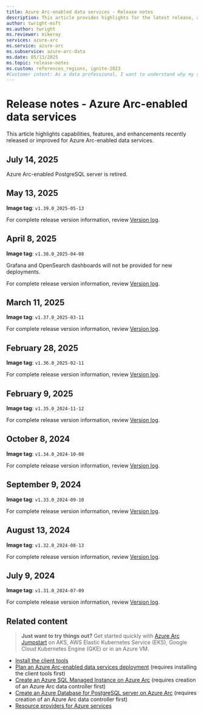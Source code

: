 ```yaml
---
title: Azure Arc-enabled data services - Release notes
description: This article provides highlights for the latest release, and a history of features introduced in previous releases.
author: twright-msft
ms.author: twright
ms.reviewer: mikeray
services: azure-arc
ms.service: azure-arc
ms.subservice: azure-arc-data
ms.date: 05/13/2025
ms.topic: release-notes
ms.custom: references_regions, ignite-2023
#Customer intent: As a data professional, I want to understand why my solutions would benefit from running with Azure Arc-enabled data services so that I can leverage the capability of the feature.
---
```


# Release notes - Azure Arc-enabled data services

This article highlights capabilities, features, and enhancements recently released or improved for Azure Arc-enabled data services.

## July 14, 2025

Azure Arc-enabled PostgreSQL server is retired.

## May 13, 2025

**Image tag**: `v1.39.0_2025-05-13`

For complete release version information, review [Version log](version-log.md#may-13-2025).

## April 8, 2025

**Image tag**: `v1.38.0_2025-04-08`

Grafana and OpenSearch dashboards will not be provided for new deployments.

For complete release version information, review [Version log](version-log.md#april-8-2025).

## March 11, 2025

**Image tag**: `v1.37.0_2025-03-11`

For complete release version information, review [Version log](version-log.md#march-11-2025).

## February 28, 2025

**Image tag**: `v1.36.0_2025-02-11`

For complete release version information, review [Version log](version-log.md#february-28-2025).

## February 9, 2025

**Image tag**: `v1.35.0_2024-11-12`

For complete release version information, review [Version log](version-log.md#february-9-2025).

## October 8, 2024

**Image tag**: `v1.34.0_2024-10-08`

For complete release version information, review [Version log](version-log.md#october-8-2024).

## September 9, 2024

**Image tag**: `v1.33.0_2024-09-10`

For complete release version information, review [Version log](version-log.md#september-9-2024). 

## August 13, 2024

**Image tag**: `v1.32.0_2024-08-13`

For complete release version information, review [Version log](version-log.md#august-13-2024). 

## July  9, 2024

**Image tag**: `v1.31.0_2024-07-09`

For complete release version information, review [Version log](version-log.md#july-9-2024). 

## Related content

> **Just want to try things out?**
> Get started quickly with [Azure Arc Jumpstart](https://azurearcjumpstart.com/azure_arc_jumpstart/azure_arc_data) on AKS, AWS Elastic Kubernetes Service (EKS), Google Cloud Kubernetes Engine (GKE) or in an Azure VM.

- [Install the client tools](install-client-tools.md)
- [Plan an Azure Arc-enabled data services deployment](plan-azure-arc-data-services.md) (requires installing the client tools first)
- [Create an Azure SQL Managed Instance on Azure Arc](create-sql-managed-instance.md) (requires creation of an Azure Arc data controller first)
- [Create an Azure Database for PostgreSQL server on Azure Arc](create-postgresql-server.md) (requires creation of an Azure Arc data controller first)
- [Resource providers for Azure services](/azure/azure-resource-manager/management/azure-services-resource-providers)
